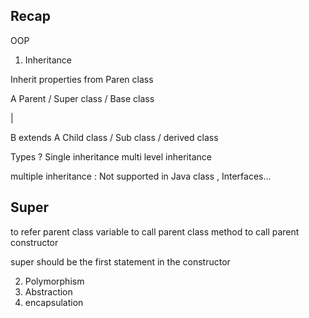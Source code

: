 ## Recap 

OOP
1. Inheritance

Inherit properties from Paren class 

 
A    Parent / Super class / Base class 

|   


B extends A     Child class / Sub class / derived class 


Types ?
Single inheritance 
multi level inheritance 


multiple inheritance : Not supported in Java class , Interfaces... 



## Super 
to refer parent class variable
to call parent class method 
to call parent constructor 

super should be the first statement in the constructor 




 















2. Polymorphism 
3. Abstraction
4. encapsulation 


